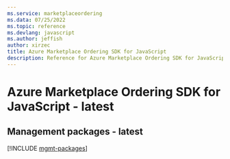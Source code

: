 ```yaml
---
ms.service: marketplaceordering
ms.data: 07/25/2022
ms.topic: reference
ms.devlang: javascript
ms.author: jeffish
author: xirzec
title: Azure Marketplace Ordering SDK for JavaScript
description: Reference for Azure Marketplace Ordering SDK for JavaScript
---
```

# Azure Marketplace Ordering SDK for JavaScript - latest

## Management packages - latest
[!INCLUDE [mgmt-packages](marketplace-ordering-mgmt-index.md)]